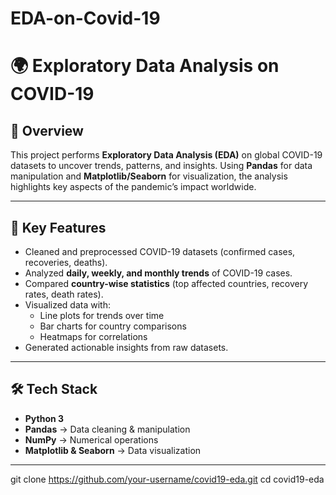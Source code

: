 # EDA-on-Covid-19
# 🌍 Exploratory Data Analysis on COVID-19  

## 📌 Overview  
This project performs **Exploratory Data Analysis (EDA)** on global COVID-19 datasets to uncover trends, patterns, and insights. Using **Pandas** for data manipulation and **Matplotlib/Seaborn** for visualization, the analysis highlights key aspects of the pandemic’s impact worldwide.  

---

## 🔹 Key Features  
- Cleaned and preprocessed COVID-19 datasets (confirmed cases, recoveries, deaths).  
- Analyzed **daily, weekly, and monthly trends** of COVID-19 cases.  
- Compared **country-wise statistics** (top affected countries, recovery rates, death rates).  
- Visualized data with:  
  - Line plots for trends over time  
  - Bar charts for country comparisons  
  - Heatmaps for correlations  
- Generated actionable insights from raw datasets.  

---

## 🛠️ Tech Stack  
- **Python 3**  
- **Pandas** → Data cleaning & manipulation  
- **NumPy** → Numerical operations  
- **Matplotlib & Seaborn** → Data visualization  

---


   git clone https://github.com/your-username/covid19-eda.git
   cd covid19-eda

